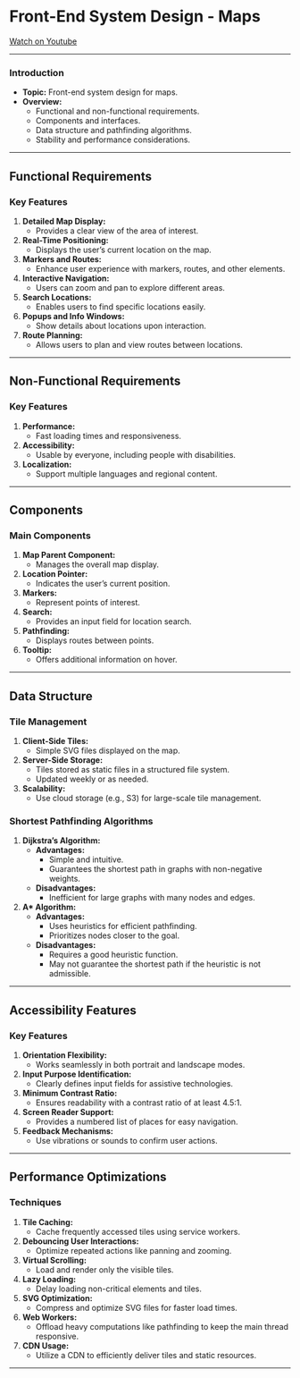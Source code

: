 # Front-End System Design - Maps

[Watch on Youtube](https://www.youtube.com/watch?v=kNVrTzOMIIY)

---

### Introduction

- **Topic:** Front-end system design for maps.
- **Overview:**
  - Functional and non-functional requirements.
  - Components and interfaces.
  - Data structure and pathfinding algorithms.
  - Stability and performance considerations.

---

## Functional Requirements

### Key Features

1. **Detailed Map Display:**
   - Provides a clear view of the area of interest.
2. **Real-Time Positioning:**
   - Displays the user’s current location on the map.
3. **Markers and Routes:**
   - Enhance user experience with markers, routes, and other elements.
4. **Interactive Navigation:**
   - Users can zoom and pan to explore different areas.
5. **Search Locations:**
   - Enables users to find specific locations easily.
6. **Popups and Info Windows:**
   - Show details about locations upon interaction.
7. **Route Planning:**
   - Allows users to plan and view routes between locations.

---

## Non-Functional Requirements

### Key Features

1. **Performance:**
   - Fast loading times and responsiveness.
2. **Accessibility:**
   - Usable by everyone, including people with disabilities.
3. **Localization:**
   - Support multiple languages and regional content.

---

## Components

### Main Components

1. **Map Parent Component:**
   - Manages the overall map display.
2. **Location Pointer:**
   - Indicates the user’s current position.
3. **Markers:**
   - Represent points of interest.
4. **Search:**
   - Provides an input field for location search.
5. **Pathfinding:**
   - Displays routes between points.
6. **Tooltip:**
   - Offers additional information on hover.

---

## Data Structure

### Tile Management

1. **Client-Side Tiles:**
   - Simple SVG files displayed on the map.
2. **Server-Side Storage:**
   - Tiles stored as static files in a structured file system.
   - Updated weekly or as needed.
3. **Scalability:**
   - Use cloud storage (e.g., S3) for large-scale tile management.

### Shortest Pathfinding Algorithms

1. **Dijkstra’s Algorithm:**
   - **Advantages:**
     - Simple and intuitive.
     - Guarantees the shortest path in graphs with non-negative weights.
   - **Disadvantages:**
     - Inefficient for large graphs with many nodes and edges.
2. **A\* Algorithm:**
   - **Advantages:**
     - Uses heuristics for efficient pathfinding.
     - Prioritizes nodes closer to the goal.
   - **Disadvantages:**
     - Requires a good heuristic function.
     - May not guarantee the shortest path if the heuristic is not admissible.

---

## Accessibility Features

### Key Features

1. **Orientation Flexibility:**
   - Works seamlessly in both portrait and landscape modes.
2. **Input Purpose Identification:**
   - Clearly defines input fields for assistive technologies.
3. **Minimum Contrast Ratio:**
   - Ensures readability with a contrast ratio of at least 4.5:1.
4. **Screen Reader Support:**
   - Provides a numbered list of places for easy navigation.
5. **Feedback Mechanisms:**
   - Use vibrations or sounds to confirm user actions.

---

## Performance Optimizations

### Techniques

1. **Tile Caching:**
   - Cache frequently accessed tiles using service workers.
2. **Debouncing User Interactions:**
   - Optimize repeated actions like panning and zooming.
3. **Virtual Scrolling:**
   - Load and render only the visible tiles.
4. **Lazy Loading:**
   - Delay loading non-critical elements and tiles.
5. **SVG Optimization:**
   - Compress and optimize SVG files for faster load times.
6. **Web Workers:**
   - Offload heavy computations like pathfinding to keep the main thread responsive.
7. **CDN Usage:**
   - Utilize a CDN to efficiently deliver tiles and static resources.

---
